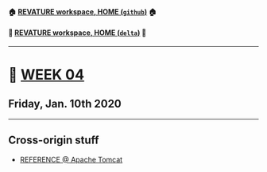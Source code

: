#### :house: [REVATURE workspace, HOME (`github`)](https://github.com/joedonline/REVATURE__workspace)  :house:
#### :house_with_garden: [REVATURE workspace, HOME (`delta`)](https://github.com/deltachannel/REVATURE__workspace) :house_with_garden:
---
# :calendar: [WEEK 04](https://github.com/joedonline/REVATURE__workspace/tree/master/WEEK__04)
## Friday, Jan. 10th 2020

---
## Cross-origin stuff
- [REFERENCE @ Apache Tomcat](https://tomcat.apache.org/tomcat-7.0-doc/config/filter.html)
